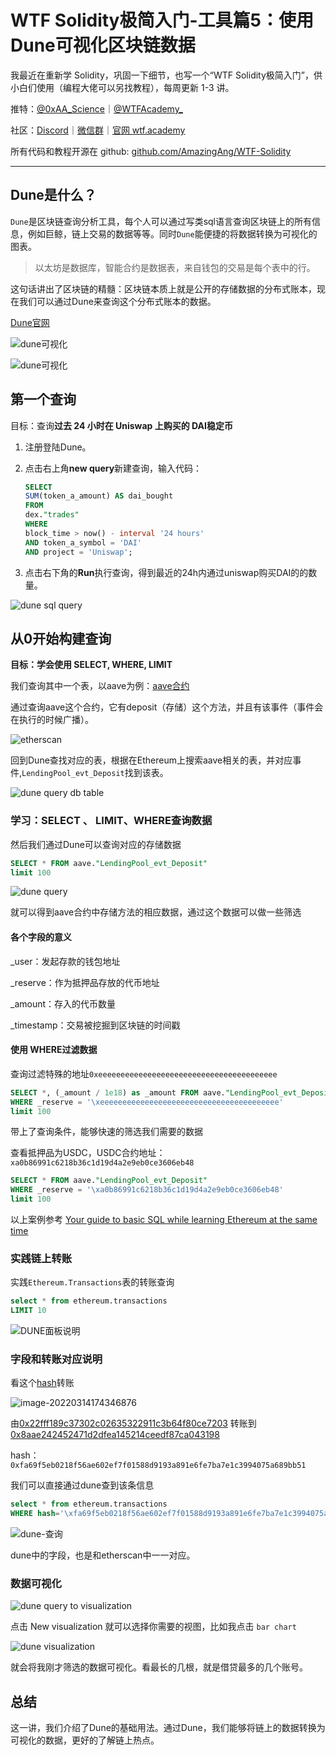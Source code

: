 # WTF Solidity极简入门-工具篇5：使用Dune可视化区块链数据 

我最近在重新学 Solidity，巩固一下细节，也写一个“WTF Solidity极简入门”，供小白们使用（编程大佬可以另找教程），每周更新 1-3 讲。

推特：[@0xAA_Science](https://twitter.com/0xAA_Science)｜[@WTFAcademy_](https://twitter.com/WTFAcademy_)

社区：[Discord](https://discord.gg/5akcruXrsk)｜[微信群](https://docs.google.com/forms/d/e/1FAIpQLSe4KGT8Sh6sJ7hedQRuIYirOoZK_85miz3dw7vA1-YjodgJ-A/viewform?usp=sf_link)｜[官网 wtf.academy](https://wtf.academy)

所有代码和教程开源在 github: [github.com/AmazingAng/WTF-Solidity](https://github.com/AmazingAng/WTF-Solidity)

-----
## Dune是什么？


`Dune`是区块链查询分析工具，每个人可以通过写类sql语言查询区块链上的所有信息，例如巨鲸，链上交易的数据等等。同时`Dune`能便捷的将数据转换为可视化的图表。

> 以太坊是数据库，智能合约是数据表，来自钱包的交易是每个表中的行。

这句话讲出了区块链的精髓：区块链本质上就是公开的存储数据的分布式账本，现在我们可以通过Dune来查询这个分布式账本的数据。

[Dune官网](https://dune.xyz/)

![dune可视化](./img/1.png)

![dune可视化](./img/2.png)


## 第一个查询

目标：查询**过去 24 小时在 Uniswap 上购买的 DAI稳定币**

1. 注册登陆Dune。
2. 点击右上角**new query**新建查询，输入代码：

    ```sql
    SELECT
    SUM(token_a_amount) AS dai_bought
    FROM
    dex."trades"
    WHERE
    block_time > now() - interval '24 hours'
    AND token_a_symbol = 'DAI'
    AND project = 'Uniswap';
    ```
3. 点击右下角的**Run**执行查询，得到最近的24h内通过uniswap购买DAI的的数量。

![dune sql query](./img/3.png)


## 从0开始构建查询

**目标：学会使用 SELECT, WHERE, LIMIT**

我们查询其中一个表，以aave为例：[aave合约](https://etherscan.io/address/0x398ec7346dcd622edc5ae82352f02be94c62d119#writeProxyContract)

通过查询aave这个合约，它有deposit（存储）这个方法，并且有该事件（事件会在执行的时候广播）。

![etherscan](./img/6.png)

回到Dune查找对应的表，根据在Ethereum上搜索aave相关的表，并对应事件,`LendingPool_evt_Deposit`找到该表。

![dune query db table](./img/13.png)

### 学习：SELECT 、 LIMIT、WHERE查询数据

然后我们通过Dune可以查询对应的存储数据

```sql
SELECT * FROM aave."LendingPool_evt_Deposit"
limit 100
```

![dune query](./img/7.png)

就可以得到aave合约中存储方法的相应数据，通过这个数据可以做一些筛选

#### 各个字段的意义

_user：发起存款的钱包地址

_reserve：作为抵押品存放的代币地址

_amount：存入的代币数量

_timestamp：交易被挖掘到区块链的时间戳


#### 使用 WHERE过滤数据

查询过滤特殊的地址`0xeeeeeeeeeeeeeeeeeeeeeeeeeeeeeeeeeeeeeeee`

```sql
SELECT *, (_amount / 1e18) as _amount FROM aave."LendingPool_evt_Deposit"
WHERE _reserve = '\xeeeeeeeeeeeeeeeeeeeeeeeeeeeeeeeeeeeeeeee'
limit 100
```

带上了查询条件，能够快速的筛选我们需要的数据

查看抵押品为USDC，USDC合约地址：`xa0b86991c6218b36c1d19d4a2e9eb0ce3606eb48`

```sql
SELECT * FROM aave."LendingPool_evt_Deposit"
WHERE _reserve = '\xa0b86991c6218b36c1d19d4a2e9eb0ce3606eb48'
limit 100
```

以上案例参考 [Your guide to basic SQL while learning Ethereum at the same time](https://towardsdatascience.com/your-guide-to-basic-sql-while-learning-ethereum-at-the-same-time-9eac17a05929)

### 实践链上转账


实践`Ethereum.Transactions`表的转账查询


```sql
select * from ethereum.transactions
LIMIT 10
```

![DUNE面板说明](./img/14.png)

### 字段和转账对应说明

看这个[hash](https://etherscan.io/tx/0xfa69f5eb0218f56ae602ef7f01588d9193a891e6fe7ba7e1c3994075a689bb51)转账 

![image-20220314174346876](./img/16.png)

由[0x22fff189c37302c02635322911c3b64f80ce7203](https://etherscan.io/token/0xdac17f958d2ee523a2206206994597c13d831ec7?a=0x22fff189c37302c02635322911c3b64f80ce7203) 转账到 [0x8aae242452471d2dfea145214ceedf87ca043198](https://etherscan.io/token/0xdac17f958d2ee523a2206206994597c13d831ec7?a=0x8aae242452471d2dfea145214ceedf87ca043198)

hash：`0xfa69f5eb0218f56ae602ef7f01588d9193a891e6fe7ba7e1c3994075a689bb51`

我们可以直接通过dune查到该条信息

```sql
select * from ethereum.transactions
WHERE hash='\xfa69f5eb0218f56ae602ef7f01588d9193a891e6fe7ba7e1c3994075a689bb51'
```

![dune-查询](./img/15.png)

dune中的字段，也是和etherscan中一一对应。



### 数据可视化

![dune query to visualization](./img/11.png)

点击 New visualization 就可以选择你需要的视图，比如我点击 `bar chart`

![dune visualization](./img/12.png)

就会将我刚才筛选的数据可视化。看最长的几根，就是借贷最多的几个账号。



## 总结

这一讲，我们介绍了Dune的基础用法。通过Dune，我们能够将链上的数据转换为可视化的数据，更好的了解链上热点。
